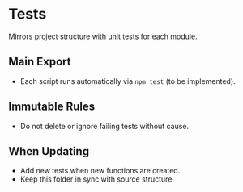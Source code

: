 # Tests

Mirrors project structure with unit tests for each module.

## Main Export
- Each script runs automatically via `npm test` (to be implemented).

## Immutable Rules
- Do not delete or ignore failing tests without cause.

## When Updating
- Add new tests when new functions are created.
- Keep this folder in sync with source structure.
